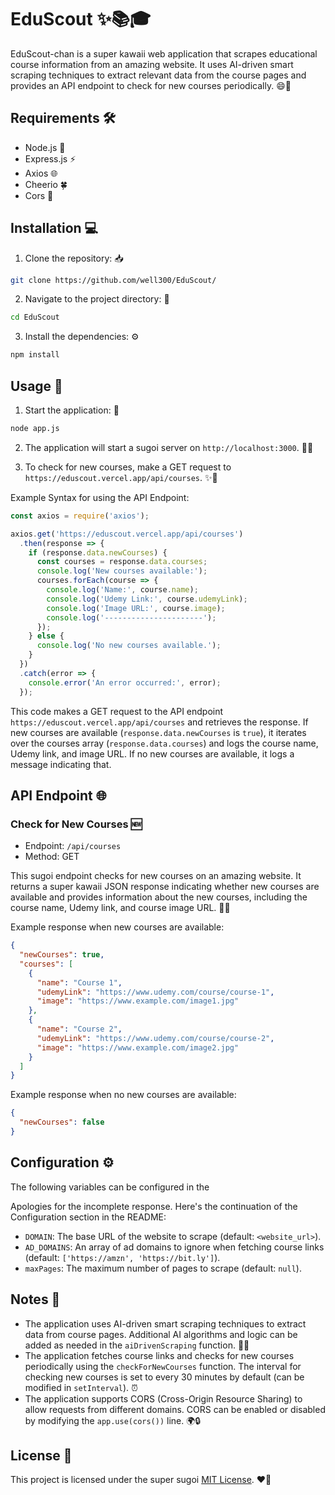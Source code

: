 # EduScout ✨📚🎓

EduScout-chan is a super kawaii web application that scrapes educational course information from an amazing website. It uses AI-driven smart scraping techniques to extract relevant data from the course pages and provides an API endpoint to check for new courses periodically. 😄🌟

## Requirements 🛠️

- Node.js 🚀
- Express.js ⚡
- Axios 🌐
- Cheerio 🍀
- Cors 🌈

## Installation 💻

1. Clone the repository: 📥

```bash
git clone https://github.com/well300/EduScout/
```

2. Navigate to the project directory: 📂

```bash
cd EduScout
```

3. Install the dependencies: ⚙️

```bash
npm install
```

## Usage 🚀

1. Start the application: 🌟

```bash
node app.js
```

2. The application will start a sugoi server on `http://localhost:3000`. 🎉🎊

3. To check for new courses, make a GET request to `https://eduscout.vercel.app/api/courses`. ✨📝

Example Syntax for using the API Endpoint:

```javascript
const axios = require('axios');

axios.get('https://eduscout.vercel.app/api/courses')
  .then(response => {
    if (response.data.newCourses) {
      const courses = response.data.courses;
      console.log('New courses available:');
      courses.forEach(course => {
        console.log('Name:', course.name);
        console.log('Udemy Link:', course.udemyLink);
        console.log('Image URL:', course.image);
        console.log('----------------------');
      });
    } else {
      console.log('No new courses available.');
    }
  })
  .catch(error => {
    console.error('An error occurred:', error);
  });
```

This code makes a GET request to the API endpoint `https://eduscout.vercel.app/api/courses` and retrieves the response. If new courses are available (`response.data.newCourses` is `true`), it iterates over the courses array (`response.data.courses`) and logs the course name, Udemy link, and image URL. If no new courses are available, it logs a message indicating that.

## API Endpoint 🌐

### Check for New Courses 🆕

- Endpoint: `/api/courses`
- Method: GET

This sugoi endpoint checks for new courses on an amazing website. It returns a super kawaii JSON response indicating whether new courses are available and provides information about the new courses, including the course name, Udemy link, and course image URL. 🎉💖

Example response when new courses are available:

```json
{
  "newCourses": true,
  "courses": [
    {
      "name": "Course 1",
      "udemyLink": "https://www.udemy.com/course/course-1",
      "image": "https://www.example.com/image1.jpg"
    },
    {
      "name": "Course 2",
      "udemyLink": "https://www.udemy.com/course/course-2",
      "image": "https://www.example.com/image2.jpg"
    }
  ]
}
```

Example response when no new courses are available:

```json
{
  "newCourses": false
}
```

## Configuration ⚙️

The following variables can be configured in the

Apologies for the incomplete response. Here's the continuation of the Configuration section in the README:

- `DOMAIN`: The base URL of the website to scrape (default: `<website_url>`).
- `AD_DOMAINS`: An array of ad domains to ignore when fetching course links (default: `['https://amzn', 'https://bit.ly']`).
- `maxPages`: The maximum number of pages to scrape (default: `null`).

## Notes 📝

- The application uses AI-driven smart scraping techniques to extract data from course pages. Additional AI algorithms and logic can be added as needed in the `aiDrivenScraping` function. 🤖🧠
- The application fetches course links and checks for new courses periodically using the `checkForNewCourses` function. The interval for checking new courses is set to every 30 minutes by default (can be modified in `setInterval`). ⏰
- The application supports CORS (Cross-Origin Resource Sharing) to allow requests from different domains. CORS can be enabled or disabled by modifying the `app.use(cors())` line. 🌍🔒

## License 📄

This project is licensed under the super sugoi [MIT License](LICENSE). ❤️🌟
